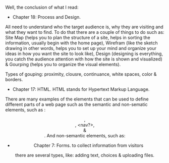 Well, the conclusion of what I read:

- Chapter 18: Process and Design.

All need to understand who the target audience is, why they are visiting and what they want to find. To do that there are a couple of things to do such as: Site Map (helps you to plan the structure of a site, helps in sorting the information, usually begin with the home page), Wirefram (like the sketch drawing in other words, helps you to set up your mind and organize your ideas in how you want the site to look like), Design (designing is everything, you catch the audience attention with how the site is shown and visualized) & Gourping (helps you to organize the visual elements).

Types of gouping: proximity, clousre, continuance, white spaces, color & borders.

- Chapter 17: HTML.
HTML stands for Hypertext Markup Language.

There are many examples of the elements that can be used to define different parts of a web page such as the semantic and non-sematic elements, such as : <header>, <footer>, <nav?>, <aside> & <section>.
And non-semantic elements, such as: <div>

- Chapter 7: Forms.
to collect information from visitors

there are several types, like: adding text, choices & uploading files.
